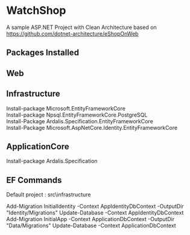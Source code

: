  #  WatchShop

 A sample ASP.NET Project with Clean Architecture based on https://github.com/dotnet-architecture/eShopOnWeb

 ## Packages Installed

 ## Web

 ## Infrastructure

 Install-package Microsoft.EntityFrameworkCore\
 Install-package Npsql.EntityFrameworkCore.PostgreSQL\
 Install-Package Ardalis.Specification.EntityFrameworkCore\
 Install-Package Microsoft.AspNetCore.Identity.EntityFrameworkCore


 ## ApplicationCore

 Install-package Ardalis.Specification
 ## EF Commands

 Default project : src\infrastructure

 Add-Migration InitialIdentity -Context AppIdentityDbContext -OutputDir "Identity/Migrations"
 Update-Database -Context AppIdentityDbContext
 Add-Migration InitialApp -Context ApplicationDbContext -OutputDir "Data/Migrations"
 Update-Database -Context ApplicationDbContext